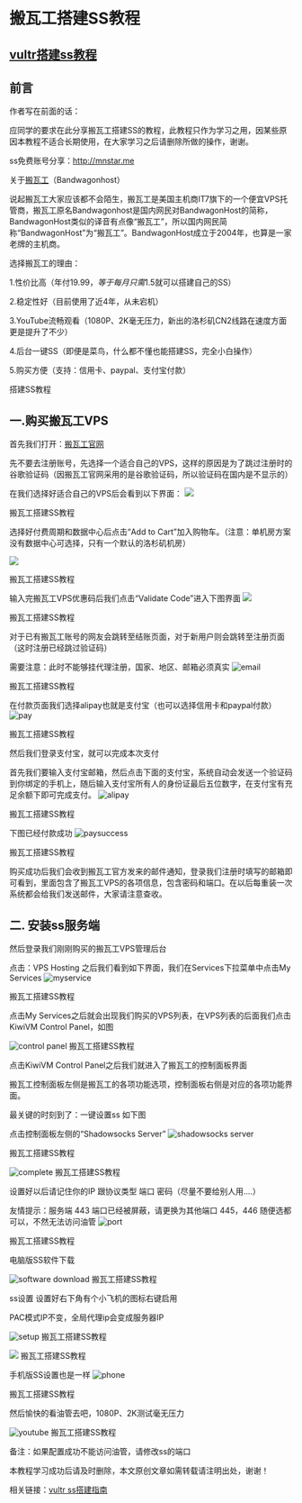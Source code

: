 # 搬瓦工搭建SS教程

## [vultr搭建ss教程](https://github.com/wandou911/ss/blob/master/vultr_install_ss.md)
## 前言

作者写在前面的话：

应同学的要求在此分享搬瓦工搭建SS的教程，此教程只作为学习之用，因某些原因本教程不适合长期使用，在大家学习之后请删除所做的操作，谢谢。

ss免费账号分享：http://mnstar.me


关于[搬瓦工](https://bwh1.net/aff.php?aff=19935)（Bandwagonhost）

说起搬瓦工大家应该都不会陌生，搬瓦工是美国主机商IT7旗下的一个便宜VPS托管商，搬瓦工原名Bandwagonhost是国内网民对BandwagonHost的简称，BandwagonHost类似的译音有点像“搬瓦工”，所以国内网民简称“BandwagonHost”为“搬瓦工”。BandwagonHost成立于2004年，也算是一家老牌的主机商。

选择搬瓦工的理由：

1.性价比高（年付$19.99，等于每月只需$1.5就可以搭建自己的SS）

2.稳定性好（目前使用了近4年，从未宕机）

3.YouTube流畅观看（1080P、2K毫无压力，新出的洛杉矶CN2线路在速度方面更是提升了不少）

4.后台一键SS（即便是菜鸟，什么都不懂也能搭建SS，完全小白操作）

5.购买方便（支持：信用卡、paypal、支付宝付款）

搭建SS教程

## 一.购买搬瓦工VPS

首先我们打开：[搬瓦工官网](https://bwh1.net/aff.php?aff=19935)

先不要去注册账号，先选择一个适合自己的VPS，这样的原因是为了跳过注册时的谷歌验证码（因搬瓦工官网采用的是谷歌验证码，所以验证码在国内是不显示的）

 

 

在我们选择好适合自己的VPS后会看到以下界面：
![](http://upload-images.jianshu.io/upload_images/8088606-43e2708a2ea87014.png?imageMogr2/auto-orient/strip%7CimageView2/2/w/1240)

搬瓦工搭建SS教程

选择好付费周期和数据中心后点击“Add to Cart”加入购物车。（注意：单机房方案没有数据中心可选择，只有一个默认的洛杉矶机房）

 ![](http://upload-images.jianshu.io/upload_images/8088606-8c4587452520d35f.png?imageMogr2/auto-orient/strip%7CimageView2/2/w/1240)


搬瓦工搭建SS教程

输入完搬瓦工VPS优惠码后我们点击“Validate Code”进入下图界面
![](http://upload-images.jianshu.io/upload_images/8088606-0d3a95e3cd154969.png?imageMogr2/auto-orient/strip%7CimageView2/2/w/1240)

搬瓦工搭建SS教程

对于已有搬瓦工账号的网友会跳转至结账页面，对于新用户则会跳转至注册页面（这时注册已经跳过验证码）

需要注意：此时不能够挂代理注册，国家、地区、邮箱必须真实
![email](http://upload-images.jianshu.io/upload_images/8088606-a0ea7400464a804e.png?imageMogr2/auto-orient/strip%7CimageView2/2/w/1240)

搬瓦工搭建SS教程

在付款页面我们选择alipay也就是支付宝（也可以选择信用卡和paypal付款）
![pay](http://upload-images.jianshu.io/upload_images/8088606-aed60a2d0b17ce4d.png?imageMogr2/auto-orient/strip%7CimageView2/2/w/1240)

搬瓦工搭建SS教程

然后我们登录支付宝，就可以完成本次支付

首先我们要输入支付宝邮箱，然后点击下面的支付宝，系统自动会发送一个验证码到你绑定的手机上，随后输入支付宝所有人的身份证最后五位数字，在支付宝有充足余额下即可完成支付。
![alipay](http://upload-images.jianshu.io/upload_images/8088606-0421c122567d3128.png?imageMogr2/auto-orient/strip%7CimageView2/2/w/1240)

搬瓦工搭建SS教程

下图已经付款成功
![paysuccess](http://upload-images.jianshu.io/upload_images/8088606-9db47bc7c13b78b9.png?imageMogr2/auto-orient/strip%7CimageView2/2/w/1240)

搬瓦工搭建SS教程

购买成功后我们会收到搬瓦工官方发来的邮件通知，登录我们注册时填写的邮箱即可看到，里面包含了搬瓦工VPS的各项信息，包含密码和端口。在以后每重装一次系统都会给我们发送邮件，大家请注意查收。
## 二. 安装ss服务端
然后登录我们刚刚购买的搬瓦工VPS管理后台

点击：VPS Hosting 之后我们看到如下界面，我们在Services下拉菜单中点击My Services
![myservice](http://upload-images.jianshu.io/upload_images/8088606-2d3a112c1763b7c0.png?imageMogr2/auto-orient/strip%7CimageView2/2/w/1240)

搬瓦工搭建SS教程

点击My Services之后就会出现我们购买的VPS列表，在VPS列表的后面我们点击KiwiVM Control Panel，如图

![control panel](http://upload-images.jianshu.io/upload_images/8088606-3f85958eecb63361.png?imageMogr2/auto-orient/strip%7CimageView2/2/w/1240)
搬瓦工搭建SS教程

点击KiwiVM Control Panel之后我们就进入了搬瓦工的控制面板界面

搬瓦工控制面板左侧是搬瓦工的各项功能选项，控制面板右侧是对应的各项功能界面。

最关键的时刻到了：一键设置ss 如下图

点击控制面板左侧的“Shadowsocks Server”
![shadowsocks server](http://upload-images.jianshu.io/upload_images/8088606-907995a02da90d66.png?imageMogr2/auto-orient/strip%7CimageView2/2/w/1240)

搬瓦工搭建SS教程

![complete](http://upload-images.jianshu.io/upload_images/8088606-462c661ba007f4eb.png?imageMogr2/auto-orient/strip%7CimageView2/2/w/1240)
搬瓦工搭建SS教程

设置好以后请记住你的IP 跟协议类型 端口 密码（尽量不要给别人用....）

友情提示：服务端 443 端口已经被屏蔽，请更换为其他端口 445，446 随便选都可以，不然无法访问油管
![port](http://upload-images.jianshu.io/upload_images/8088606-f8a410bd90e9ede9.png?imageMogr2/auto-orient/strip%7CimageView2/2/w/1240)

搬瓦工搭建SS教程


电脑版SS软件下载

![software download](http://upload-images.jianshu.io/upload_images/8088606-52463b1956d35162.png?imageMogr2/auto-orient/strip%7CimageView2/2/w/1240)
搬瓦工搭建SS教程

ss设置 设置好右下角有个小飞机的图标右键启用

PAC模式IP不变，全局代理ip会变成服务器IP

![setup](http://upload-images.jianshu.io/upload_images/8088606-b4a0d1eb9f288ddd.png?imageMogr2/auto-orient/strip%7CimageView2/2/w/1240)
搬瓦工搭建SS教程

![](http://upload-images.jianshu.io/upload_images/8088606-0d7be29e3680fc4d.png?imageMogr2/auto-orient/strip%7CimageView2/2/w/1240)
搬瓦工搭建SS教程

手机版SS设置也是一样
![phone](http://upload-images.jianshu.io/upload_images/8088606-f65895ea7d42fa6c.png?imageMogr2/auto-orient/strip%7CimageView2/2/w/1240)

搬瓦工搭建SS教程

然后愉快的看油管去吧，1080P、2K测试毫无压力

![youtube](http://upload-images.jianshu.io/upload_images/8088606-e5cb62b4797b25c8.png?imageMogr2/auto-orient/strip%7CimageView2/2/w/1240)
搬瓦工搭建SS教程

备注：如果配置成功不能访问油管，请修改ss的端口

本教程学习成功后请及时删除，本文原创文章如需转载请注明出处，谢谢！

相关链接：[vultr ss搭建指南](http://www.cnblogs.com/mnstar/p/8142885.html)
